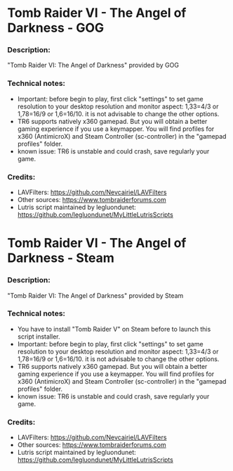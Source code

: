 # Tomb Raider VI - The Angel of Darkness - GOG
### Description:
"Tomb Raider VI: The Angel of Darkness" provided by GOG
### Technical notes:
- Important: before begin to play, first click "settings" to set game resolution to your desktop resolution and monitor aspect: 1,33=4/3 or 1,78=16/9 or 1,6=16/10. it is not advisable to change the other options.
- TR6 supports natively x360 gamepad. But you will obtain a better gaming experience if you use a keymapper. You will find profiles for x360 (AntimicroX) and Steam Controller (sc-controller) in the "gamepad profiles" folder.
- known issue: TR6 is unstable and could crash, save regularly your game.
### Credits:
- LAVFilters: https://github.com/Nevcairiel/LAVFilters
- Other sources: https://www.tombraiderforums.com
- Lutris script maintained by legluondunet: https://github.com/legluondunet/MyLittleLutrisScripts


# Tomb Raider VI - The Angel of Darkness - Steam
### Description:
"Tomb Raider VI: The Angel of Darkness" provided by Steam
### Technical notes:
- You have to install "Tomb Raider V" on Steam before to launch this script installer.
- Important: before begin to play, first click "settings" to set game resolution to your desktop resolution and monitor aspect: 1,33=4/3 or 1,78=16/9 or 1,6=16/10. it is not advisable to change the other options.
- TR6 supports natively x360 gamepad. But you will obtain a better gaming experience if you use a keymapper. You will find profiles for x360 (AntimicroX) and Steam Controller (sc-controller) in the "gamepad profiles" folder.
- known issue: TR6 is unstable and could crash, save regularly your game.
### Credits:
- LAVFilters: https://github.com/Nevcairiel/LAVFilters
- Other sources: https://www.tombraiderforums.com
- Lutris script maintained by legluondunet: https://github.com/legluondunet/MyLittleLutrisScripts

